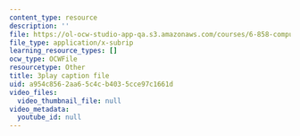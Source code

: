 ```yaml
---
content_type: resource
description: ''
file: https://ol-ocw-studio-app-qa.s3.amazonaws.com/courses/6-858-computer-systems-security-fall-2014/a954c8562aa65c4cb4035cce97c1661d_GqmQg-cszw4.vtt
file_type: application/x-subrip
learning_resource_types: []
ocw_type: OCWFile
resourcetype: Other
title: 3play caption file
uid: a954c856-2aa6-5c4c-b403-5cce97c1661d
video_files:
  video_thumbnail_file: null
video_metadata:
  youtube_id: null
---
```

